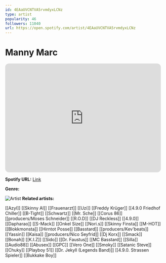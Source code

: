 ```yaml
---
id: 4EAaUVCNTVA5rvmdyxLCNz
type: artist
popularity: 46
followers: 11040
url: https://open.spotify.com/artist/4EAaUVCNTVA5rvmdyxLCNz
---
```

# Manny Marc

<iframe style="border-radius:12px" src="https://open.spotify.com/embed/artist/4EAaUVCNTVA5rvmdyxLCNz" width="100%" height="352" frameBorder="0" allowfullscreen="" allow="autoplay; clipboard-write; encrypted-media; fullscreen; picture-in-picture" loading="lazy"></iframe>

**Spotify URL:** [Link](https://open.spotify.com/artist/4EAaUVCNTVA5rvmdyxLCNz)

**Genre:** 

![Artist](https://i.scdn.co/image/ab6761610000e5ebe1dcc23ecafdc5c80c34d952)
**Related artists:**

[[Azyl]]
[[Skinny Al]]
[[Frauenarzt]]
[[Uzi]]
[[Freddy Krüger]]
[[4.9.0 Friedhof Chiller]]
[[B-Tight]]
[[Schwartz]]
[[Mr. Sche]]
[[Corus 86]]
[[producers/Moses Schneider]]
[[R.O.D]]
[[DJ Reckless]]
[[4.9.0]]
[[Dapharao]]
[[S-Mack]]
[[Onkel Size]]
[[Nori.s]]
[[Skinny Finsta]]
[[M-HOT]]
[[Blokkmonsta]]
[[Hirntot Posse]]
[[Basstard]]
[[producers/Kev'beats]]
[[Yassin]]
[[Kaisa]]
[[producers/Nico Seyfrid]]
[[Dj Korx]]
[[Smack]]
[[Bonah]]
[[K.I.Z]]
[[Sido]]
[[Dr. Faustus]]
[[MC Basstard]]
[[Silla]]
[[Audio88]]
[[Abusex]]
[[GPC]]
[[Vero One]]
[[Smoky]]
[[Satanic Steve]]
[[Chuky]]
[[Playboy 51]]
[[Dr. Jekyll (Legends Band)]]
[[4.9.0. Strassen Spieler]]
[[Bukkake Boy]]
